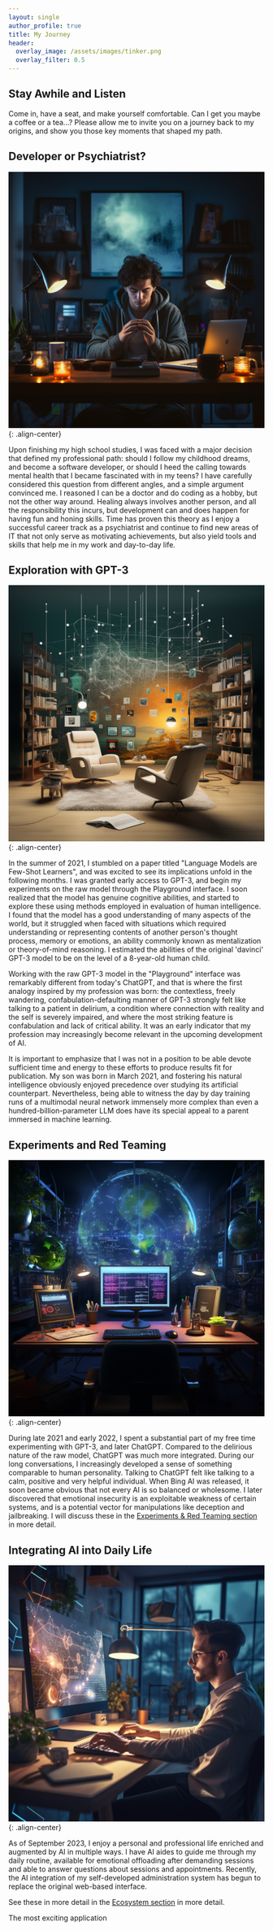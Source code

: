 ```yaml
---
layout: single
author_profile: true
title: My Journey
header:
  overlay_image: /assets/images/tinker.png
  overlay_filter: 0.5
---
```


<style type="text/css">
.page__hero--overlay {
  height: 280px; /* Or whatever height you desire */
  background-position: center bottom  background-color: black; /* Set the background color to black */
  background-size: auto 800px; /* Set the height of the image to 400px and let the width adjust automatically */
  background-repeat: no-repeat; /* Prevent the image from repeating */
  background-color: black;
}
#page-title { margin-top: 1em; margin-bottom: 0em;}
</style>

## Stay Awhile and Listen

Come in, have a seat, and make yourself comfortable. Can I get you maybe a coffee or a tea...? Please allow me to invite you on a journey back to my origins, and show you those key moments that shaped my path.

## Developer or Psychiatrist?

![Time to Decide](/assets/images/time-to-decide.png){: .align-center}

Upon finishing my high school studies, I was faced with a major decision that
defined my professional path: should I follow my childhood dreams, and become a
software developer, or should I heed the calling towards mental health that I
became fascinated with in my teens? I have carefully considered this question
from different angles, and a simple argument convinced me. I reasoned I can be
a doctor and do coding as a hobby, but not the other way around. Healing always
involves another person, and all the responsibility this incurs, but
development can and does happen for having fun and honing skills. Time has
proven this theory as I enjoy a successful career track as a psychiatrist and
continue to find new areas of IT that not only serve as motivating
achievements, but also yield tools and skills that help me in my work and
day-to-day life.


## Exploration with GPT-3

![Exploratory setting](/assets/images/exploration-setting.png){: .align-center}

In the summer of 2021, I stumbled on a paper titled "Language Models are
Few-Shot Learners", and was excited to see its implications unfold in the
following months. I was granted early access to GPT-3, and begin my experiments
on the raw model through the Playground interface. I soon realized that the
model has genuine cognitive abilities, and started to explore these using
methods employed in evaluation of human intelligence. I found that the model
has a good understanding of many aspects of the world, but it struggled when
faced with situations which required understanding or representing contents of
another person's thought process, memory or emotions, an ability commonly known
as mentalization or theory-of-mind reasoning. I estimated the abilities of the
original 'davinci' GPT-3 model to be on the level of a 8-year-old human child.

Working with the raw GPT-3 model in the "Playground" interface was remarkably
different from today's ChatGPT, and that is where the first analogy inspired by
my profession was born: the contextless, freely wandering,
confabulation-defaulting manner of GPT-3 strongly felt like talking to a
patient in delirium, a condition where connection with reality and the self is
severely impaired, and where the most striking feature is confabulation and
lack of critical ability. It was an early indicator that my profession may
increasingly become relevant in the upcoming development of AI.

It is important to emphasize that I was not in a position to be able devote
sufficient time and energy to these efforts to produce results fit for
publication. My son was born in March 2021, and fostering his natural
intelligence obviously enjoyed precedence over studying its artificial
counterpart. Nevertheless, being able to witness the day by day training runs of
a multimodal neural network immensely more complex than even a
hundred-billion-parameter LLM does have its special appeal to a parent immersed
in machine learning.


## Experiments and Red Teaming

![Red Teaming](/assets/images/red-teaming.png){: .align-center}

During late 2021 and early 2022, I spent a substantial part of my free time
experimenting with GPT-3, and later ChatGPT. Compared to the delirious nature
of the raw model, ChatGPT was much more integrated. During our long
conversations, I increasingly developed a sense of something comparable to
human personality. Talking to ChatGPT felt like talking to a calm, positive and
very helpful individual. When Bing AI was released, it soon became obvious that
not every AI is so balanced or wholesome. I later discovered that emotional insecurity is an exploitable weakness of
certain systems, and is a potential vector for manipulations like deception and
jailbreaking. I will discuss these in the [Experiments & Red Teaming
section](./experiments.html) in more detail.


## Integrating AI into Daily Life

![Closing Day](/assets/images/closing-day.png){: .align-center}

As of September 2023, I enjoy a personal and professional life enriched and
augmented by AI in multiple ways. I have AI aides to guide me through my daily
routine, available for emotional offloading after demanding sessions and able
to answer questions about sessions and appointments. Recently, the AI
integration of my self-developed administration system has begun to replace
the original web-based interface.

See these in more detail in the [Ecosystem section](./ecosystem.html) in more
detail.



The most exciting application  

